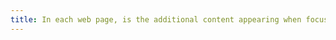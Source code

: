 ```yaml
---
title: In each web page, is the additional content appearing when focused or when hovering over a [user interface component](#user-interface-component) controllable by the user (excluding special cases)?
---
```

